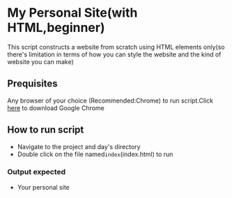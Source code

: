 # My Personal Site(with HTML,beginner)
This script constructs a website from scratch using HTML elements only(so there's limitation in terms of how you can style the website and the kind of website you can make)

## Prequisites
Any browser of your choice (Recommended:Chrome) to run script.Click [here](https://www.google.com/chrome/?brand=GGRF&utm_source=google.com&utm_medium=material-callout&utm_campaign=cws&utm_keyword=GGRF) to download Google Chrome


## How to run script
- Navigate to the project and day's directory
- Double click on the file named`index`(index.html) to run

### Output expected
- Your personal site
